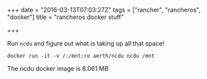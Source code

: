 +++
date = "2016-03-13T07:03:27Z"
tags = ["rancher", "rancheros", "docker"]
title = "rancheros docker stuff"

+++

Run `ncdu` and figure out what is taking up all that space!

```
docker run -it -v /:/mnt:ro aerth/ncdu ncdu /mnt

```


The ncdu docker image is 8.061 MB
